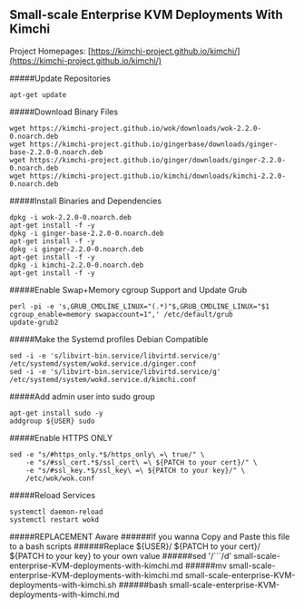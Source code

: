 ## Small-scale Enterprise KVM Deployments With Kimchi

Project Homepages:
[https://kimchi-project.github.io/kimchi/](https://kimchi-project.github.io/kimchi/)
   
#####Update Repositories
```
apt-get update
```


#####Download Binary Files
```
wget https://kimchi-project.github.io/wok/downloads/wok-2.2.0-0.noarch.deb
wget https://kimchi-project.github.io/gingerbase/downloads/ginger-base-2.2.0-0.noarch.deb
wget https://kimchi-project.github.io/ginger/downloads/ginger-2.2.0-0.noarch.deb
wget https://kimchi-project.github.io/kimchi/downloads/kimchi-2.2.0-0.noarch.deb
```

#####Install Binaries and Dependencies 
```
dpkg -i wok-2.2.0-0.noarch.deb
apt-get install -f -y
dpkg -i ginger-base-2.2.0-0.noarch.deb
apt-get install -f -y
dpkg -i ginger-2.2.0-0.noarch.deb
apt-get install -f -y
dpkg -i kimchi-2.2.0-0.noarch.deb
apt-get install -f -y
```


#####Enable Swap+Memory cgroup Support and Update Grub
```
perl -pi -e 's,GRUB_CMDLINE_LINUX="(.*)"$,GRUB_CMDLINE_LINUX="$1 cgroup_enable=memory swapaccount=1",' /etc/default/grub
update-grub2
```

#####Make the Systemd profiles Debian Compatible
```
sed -i -e 's/libvirt-bin.service/libvirtd.service/g' /etc/systemd/system/wokd.service.d/ginger.conf
sed -i -e 's/libvirt-bin.service/libvirtd.service/g' /etc/systemd/system/wokd.service.d/kimchi.conf
```

#####Add admin user into sudo group
```
apt-get install sudo -y
addgroup ${USER} sudo
```

#####Enable HTTPS ONLY
```
sed -e "s/#https_only.*$/https_only\ =\ true/" \
    -e "s/#ssl_cert.*$/ssl_cert\ =\ ${PATCH to your cert}/" \
    -e "s/#ssl_key.*$/ssl_key\ =\ ${PATCH to your key}/" \
    /etc/wok/wok.conf
```

#####Reload Services
```
systemctl daemon-reload
systemctl restart wokd
```





#####REPLACEMENT Aware
######If you wanna Copy and Paste this file to a bash scripts
######Replace ${USER}/ ${PATCH to your cert}/ ${PATCH to your key} to your own value
######sed '/```/d' small-scale-enterprise-KVM-deployments-with-kimchi.md
######mv small-scale-enterprise-KVM-deployments-with-kimchi.md small-scale-enterprise-KVM-deployments-with-kimchi.sh
######bash small-scale-enterprise-KVM-deployments-with-kimchi.md
